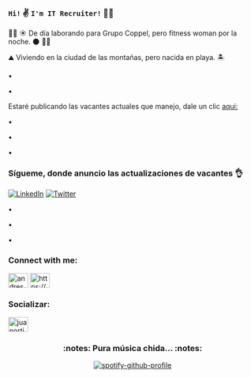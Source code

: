 ### **`Hi!`** :v:  **`I'm IT Recruiter!`** :woman_technologist:

👩‍💼 :sunny: De día laborando para Grupo Coppel, pero fitness woman por la noche. :new_moon: :weight_lifting_woman:

:mountain: Viviendo en la ciudad de las montañas, pero nacida en playa. 🏝️

:black_small_square:

:black_small_square:

Estaré publicando las vacantes actuales que manejo, dale un clic [aquí:](https://github.com/EliRecruiter/Jobs.git/wiki)

:black_small_square:

:black_small_square:

:black_small_square:


### **Sígueme, donde anuncio las actualizaciones de vacantes** :ok_hand:

[![LinkedIn](https://img.shields.io/badge/LinkedIn-0077B5?style=for-the-badge&logo=linkedin&logoColor=white)](https://www.linkedin.com/in/elideth-tapia/)
[![Twitter](https://img.shields.io/badge/Twitter-1DA1F2?style=for-the-badge&logo=twitter&logoColor=white)](https://twitter.com/LosRecruiters)

:black_small_square:

:black_small_square:

:black_small_square:

### Connect with me:

<p align="left">
<a href="https://twitter.com/LosRecruiters" target="blank"><img align="center" src="https://raw.githubusercontent.com/rahuldkjain/github-profile-readme-generator/master/src/images/icons/Social/twitter.svg" alt="andresmatax_" height="30" width="40" /></a>  
<a href="https://www.linkedin.com/in/elideth-tapia/" target="blank"><img align="center" src="https://raw.githubusercontent.com/rahuldkjain/github-profile-readme-generator/master/src/images/icons/Social/linked-in-alt.svg" alt="https://www.linkedin.com/in/jes%c3%bas-andr%c3%a9s-mata-25baa4215/" height="30" width="40" /></a>
</p>

### Socializar:

<p align="left">
<a href="https://instagram.com/tapielid" target="blank"><img align="center" src="https://raw.githubusercontent.com/rahuldkjain/github-profile-readme-generator/master/src/images/icons/Social/instagram.svg" alt="juanortizdt" height="30" width="40" /></a>
</p>

<h3 align="center">	:notes:  Pura música chida... 	:notes: </h3>
<div align="center">
  
[![spotify-github-profile](https://spotify-github-profile.vercel.app/api/view?uid=2y61366rmtk4qlcxvdqamc6i3&cover_image=true&theme=novatorem&bar_color=53b14f&bar_color_cover=false)](https://spotify-github-profile.vercel.app/api/view?uid=2y61366rmtk4qlcxvdqamc6i3&redirect=true)
</a>
</div>
